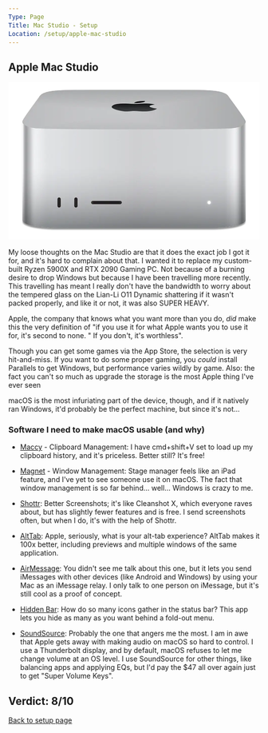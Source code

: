 ```yaml
---
Type: Page
Title: Mac Studio - Setup
Location: /setup/apple-mac-studio
---
```


## Apple Mac Studio

<div class="img-container-wide"> <img src="https://raw.githubusercontent.com/george-probably/chachanidze.com/main/Images/setup/apple-mac-studio.webp" alt="A picture of the Apple Mac Studio"> </div>

My loose thoughts on the Mac Studio are that it does the exact job I got it for, and it's hard to complain about that. I wanted it to replace my custom-built Ryzen 5900X and RTX 2090 Gaming PC. Not because of a burning desire to drop Windows but because I have been travelling more recently. This travelling has meant I really don't have the bandwidth to worry about the tempered glass on the Lian-Li O11 Dynamic shattering if it wasn't packed properly, and like it or not, it was also SUPER HEAVY.

Apple, the company that knows what you want more than you do, *did* make this the very definition of "if you use it for what Apple wants you to use it for, it's second to none. " If you don't, it's worthless".

Though you can get some games via the App Store, the selection is very hit-and-miss. If you want to do some proper gaming, you *could* install Parallels to get Windows, but performance varies wildly by game. Also: the fact you can't so much as upgrade the storage is the most Apple thing I've ever seen

macOS is the most infuriating part of the device, though, and if it natively ran Windows, it'd probably be the perfect machine, but since it's not...

### Software I need to make macOS usable (and why)

- [Maccy](https://maccy.app/) - Clipboard Management: I have cmd+shift+V set to load up my clipboard history, and it's priceless. Better still? It's free!

- [Magnet](https://magnet.crowdcafe.com/) - Window Management: Stage manager feels like an iPad feature, and I've yet to see someone use it on macOS. The fact that window management is so far behind... well... Windows is crazy to me.

- [Shottr](https://shottr.cc/): Better Screenshots; it's like Cleanshot X, which everyone raves about, but has slightly fewer features and is free. I send screenshots often, but when I do, it's with the help of Shottr.

- [AltTab](https://alt-tab-macos.netlify.app/): Apple, seriously, what is your alt-tab experience? AltTab makes it 100x better, including previews and multiple windows of the same application.

- [AirMessage](https://airmessage.org/): You didn't see me talk about this one, but it lets you send iMessages with other devices (like Android and Windows) by using your Mac as an iMessage relay. I only talk to one person on iMessage, but it's still cool as a proof of concept.

- [Hidden Bar](https://apps.apple.com/us/app/hidden-bar/id1452453066): How do so many icons gather in the status bar? This app lets you hide as many as you want behind a fold-out menu.

- [SoundSource](https://rogueamoeba.com/soundsource/): Probably the one that angers me the most. I am in awe that Apple gets away with making audio on macOS so hard to control. I use a Thunderbolt display, and by default, macOS refuses to let me change volume at an OS level. I use SoundSource for other things, like balancing apps and applying EQs, but I'd pay the $47 all over again just to get "Super Volume Keys".

## Verdict: 8/10

[Back to setup page](/setup)